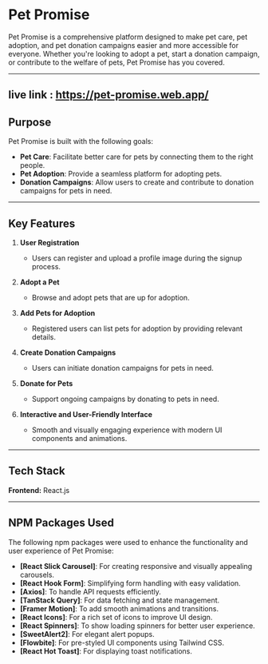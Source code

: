 # Pet Promise

Pet Promise is a comprehensive platform designed to make pet care, pet adoption, and pet donation campaigns easier and more accessible for everyone. Whether you're looking to adopt a pet, start a donation campaign, or contribute to the welfare of pets, Pet Promise has you covered.

---

## live link : https://pet-promise.web.app/

## Purpose

Pet Promise is built with the following goals:
- **Pet Care**: Facilitate better care for pets by connecting them to the right people.
- **Pet Adoption**: Provide a seamless platform for adopting pets.
- **Donation Campaigns**: Allow users to create and contribute to donation campaigns for pets in need.

---

## Key Features

1. **User Registration**
   - Users can register and upload a profile image during the signup process.

2. **Adopt a Pet**
   - Browse and adopt pets that are up for adoption.

3. **Add Pets for Adoption**
   - Registered users can list pets for adoption by providing relevant details.

4. **Create Donation Campaigns**
   - Users can initiate donation campaigns for pets in need.

5. **Donate for Pets**
   - Support ongoing campaigns by donating to pets in need.

6. **Interactive and User-Friendly Interface**
   - Smooth and visually engaging experience with modern UI components and animations.

---

## Tech Stack

**Frontend:** React.js

---

## NPM Packages Used

The following npm packages were used to enhance the functionality and user experience of Pet Promise:

- **[React Slick Carousel]**: For creating responsive and visually appealing carousels.
- **[React Hook Form]**: Simplifying form handling with easy validation.
- **[Axios]**: To handle API requests efficiently.
- **[TanStack Query]**: For data fetching and state management.
- **[Framer Motion]**: To add smooth animations and transitions.
- **[React Icons]**: For a rich set of icons to improve UI design.
- **[React Spinners]**: To show loading spinners for better user experience.
- **[SweetAlert2]**: For elegant alert popups.
- **[Flowbite]**: For pre-styled UI components using Tailwind CSS.
- **[React Hot Toast]**: For displaying toast notifications.
